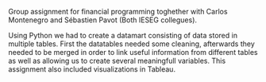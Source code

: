 Group assignment for financial programming toghether with Carlos Montenegro and Sébastien Pavot (Both IESEG collegues). 

Using Python we had to create a datamart consisting of data stored in multiple tables. 
First the datatables needed some cleaning, afterwards they needed to be merged in order to link useful information from different tables
as well as allowing us to create several meaningfull variables. 
This assignment also included visualizations in Tableau. 
